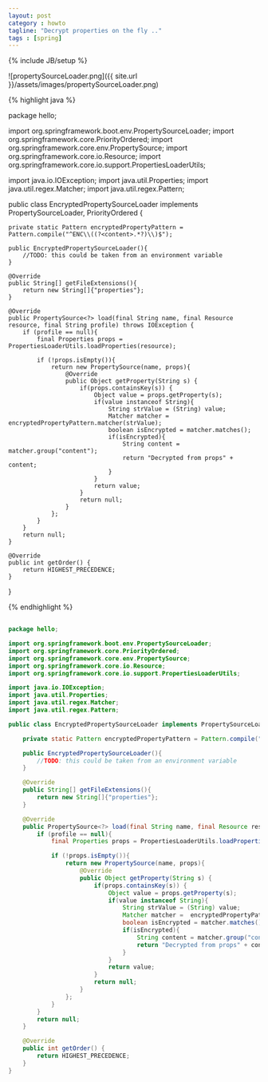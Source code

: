 ```yaml
---
layout: post
category : howto
tagline: "Decrypt properties on the fly .."
tags : [spring]
---
```

{% include JB/setup %}

![propertySourceLoader.png]({{ site.url }}/assets/images/propertySourceLoader.png)

{% highlight java %}

package hello;

import org.springframework.boot.env.PropertySourceLoader;
import org.springframework.core.PriorityOrdered;
import org.springframework.core.env.PropertySource;
import org.springframework.core.io.Resource;
import org.springframework.core.io.support.PropertiesLoaderUtils;

import java.io.IOException;
import java.util.Properties;
import java.util.regex.Matcher;
import java.util.regex.Pattern;

public class EncryptedPropertySourceLoader implements PropertySourceLoader, PriorityOrdered {

    private static Pattern encryptedPropertyPattern = Pattern.compile("^ENC\\((?<content>.*?)\\)$");

    public EncryptedPropertySourceLoader(){
        //TODO: this could be taken from an environment variable
    }

    @Override
    public String[] getFileExtensions(){
        return new String[]{"properties"};
    }

    @Override
    public PropertySource<?> load(final String name, final Resource resource, final String profile) throws IOException {
        if (profile == null){
            final Properties props = PropertiesLoaderUtils.loadProperties(resource);

            if (!props.isEmpty()){
                return new PropertySource(name, props){
                    @Override
                    public Object getProperty(String s) {
                        if(props.containsKey(s)) {
                            Object value = props.getProperty(s);
                            if(value instanceof String){
                                String strValue = (String) value;
                                Matcher matcher =  encryptedPropertyPattern.matcher(strValue);
                                boolean isEncrypted = matcher.matches();
                                if(isEncrypted){
                                    String content = matcher.group("content");
                                    return "Decrypted from props" + content;
                                }
                            }
                            return value;
                        }
                        return null;
                    }
                };
            }
        }
        return null;
    }

    @Override
    public int getOrder() {
        return HIGHEST_PRECEDENCE;
    }
}

{% endhighlight %}


``` java
    
package hello;

import org.springframework.boot.env.PropertySourceLoader;
import org.springframework.core.PriorityOrdered;
import org.springframework.core.env.PropertySource;
import org.springframework.core.io.Resource;
import org.springframework.core.io.support.PropertiesLoaderUtils;

import java.io.IOException;
import java.util.Properties;
import java.util.regex.Matcher;
import java.util.regex.Pattern;

public class EncryptedPropertySourceLoader implements PropertySourceLoader, PriorityOrdered {

    private static Pattern encryptedPropertyPattern = Pattern.compile("^ENC\\((?<content>.*?)\\)$");

    public EncryptedPropertySourceLoader(){
        //TODO: this could be taken from an environment variable
    }

    @Override
    public String[] getFileExtensions(){
        return new String[]{"properties"};
    }

    @Override
    public PropertySource<?> load(final String name, final Resource resource, final String profile) throws IOException {
        if (profile == null){
            final Properties props = PropertiesLoaderUtils.loadProperties(resource);

            if (!props.isEmpty()){
                return new PropertySource(name, props){
                    @Override
                    public Object getProperty(String s) {
                        if(props.containsKey(s)) {
                            Object value = props.getProperty(s);
                            if(value instanceof String){
                                String strValue = (String) value;
                                Matcher matcher =  encryptedPropertyPattern.matcher(strValue);
                                boolean isEncrypted = matcher.matches();
                                if(isEncrypted){
                                    String content = matcher.group("content");
                                    return "Decrypted from props" + content;
                                }
                            }
                            return value;
                        }
                        return null;
                    }
                };
            }
        }
        return null;
    }

    @Override
    public int getOrder() {
        return HIGHEST_PRECEDENCE;
    }
}
```
